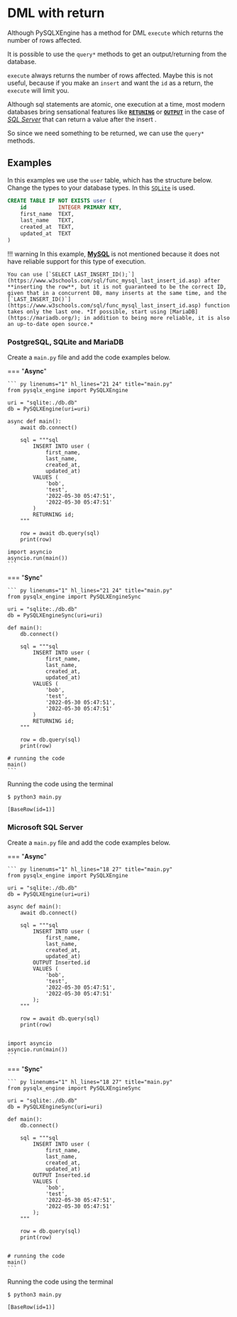 # **DML with return**

Although PySQLXEngine has a method for DML `execute` which returns the number of rows affected.

It is possible to use the `query*` methods to get an output/returning from the database.

`execute` always returns the number of rows affected. 
Maybe this is not useful, because if you make an `insert` and want the `id` as a return, the `execute` will limit you.

Although sql statements are atomic, one execution at a time, most modern databases bring sensational features like [**`RETUNING`**](https://www.postgresql.org/docs/current/dml-returning.html) or [**`OUTPUT`**](https://docs.microsoft.com/en-us/sql/t-sql/queries/output-clause-transact-sql) in the case of [*SQL Server*](https://www.microsoft.com/sql-server) that can return a value after the insert .

So since we need something to be returned, we can use the `query*` methods.

## **Examples**

In this examples we use the `user` table, which has the structure below. 
Change the types to your database types. In this [`SQLite`](https://www.sqlite.org/index.html) is used.

```sql
CREATE TABLE IF NOT EXISTS user (
    id          INTEGER PRIMARY KEY,
    first_name  TEXT,
    last_name   TEXT,
    created_at  TEXT,
    updated_at  TEXT
)
```

!!! warning
    In this example, [**MySQL**](https://www.w3schools.com/sql/func_mysql_last_insert_id.asp) is not mentioned because it does not have reliable support for this type of execution.

    You can use [`SELECT LAST_INSERT_ID();`](https://www.w3schools.com/sql/func_mysql_last_insert_id.asp) after **inserting the row**, but it is not guaranteed to be the correct ID, given that in a concurrent DB, many inserts at the same time, and the [`LAST_INSERT_ID()`](https://www.w3schools.com/sql/func_mysql_last_insert_id.asp) function takes only the last one. *If possible, start using [MariaDB](https://mariadb.org/); in addition to being more reliable, it is also an up-to-date open source.*

### **PostgreSQL, SQLite and MariaDB**

Create a ``main.py`` file and add the code examples below.

=== "**Async**"

    ``` py linenums="1" hl_lines="21 24" title="main.py"
    from pysqlx_engine import PySQLXEngine

    uri = "sqlite:./db.db"
    db = PySQLXEngine(uri=uri)

    async def main():
        await db.connect()

        sql = """sql
            INSERT INTO user (
                first_name, 
                last_name, 
                created_at, 
                updated_at) 
            VALUES (
                'bob', 
                'test', 
                '2022-05-30 05:47:51', 
                '2022-05-30 05:47:51'
            )
            RETURNING id;
        """

        row = await db.query(sql)
        print(row)

    import asyncio
    asyncio.run(main())
    ```

=== "**Sync**"

    ``` py linenums="1" hl_lines="21 24" title="main.py"
    from pysqlx_engine import PySQLXEngineSync

    uri = "sqlite:./db.db"
    db = PySQLXEngineSync(uri=uri)

    def main():
        db.connect()

        sql = """sql
            INSERT INTO user (
                first_name, 
                last_name, 
                created_at, 
                updated_at) 
            VALUES (
                'bob', 
                'test', 
                '2022-05-30 05:47:51', 
                '2022-05-30 05:47:51'
            )
            RETURNING id;
        """

        row = db.query(sql)
        print(row)

    # running the code
    main()
    ```


Running the code using the terminal

<div class="termy">

```console
$ python3 main.py

[BaseRow(id=1)]
```
</div>

### **Microsoft SQL Server** 

Create a ``main.py`` file and add the code examples below.

=== "**Async**"

    ``` py linenums="1" hl_lines="18 27" title="main.py"
    from pysqlx_engine import PySQLXEngine

    uri = "sqlite:./db.db"
    db = PySQLXEngine(uri=uri)

    async def main():
        await db.connect()

        sql = """sql
            INSERT INTO user (
                first_name, 
                last_name, 
                created_at, 
                updated_at)
            OUTPUT Inserted.id
            VALUES (
                'bob', 
                'test', 
                '2022-05-30 05:47:51', 
                '2022-05-30 05:47:51'
            );
        """

        row = await db.query(sql)
        print(row)


    import asyncio
    asyncio.run(main())
    ```

=== "**Sync**"

    ``` py linenums="1" hl_lines="18 27" title="main.py"
    from pysqlx_engine import PySQLXEngineSync

    uri = "sqlite:./db.db"
    db = PySQLXEngineSync(uri=uri)

    def main():
        db.connect()

        sql = """sql
            INSERT INTO user (
                first_name, 
                last_name, 
                created_at, 
                updated_at)
            OUTPUT Inserted.id
            VALUES (
                'bob', 
                'test', 
                '2022-05-30 05:47:51', 
                '2022-05-30 05:47:51'
            );
        """

        row = db.query(sql)
        print(row)


    # running the code
    main()
    ```

Running the code using the terminal

<div class="termy">

```console
$ python3 main.py

[BaseRow(id=1)]
```
</div>